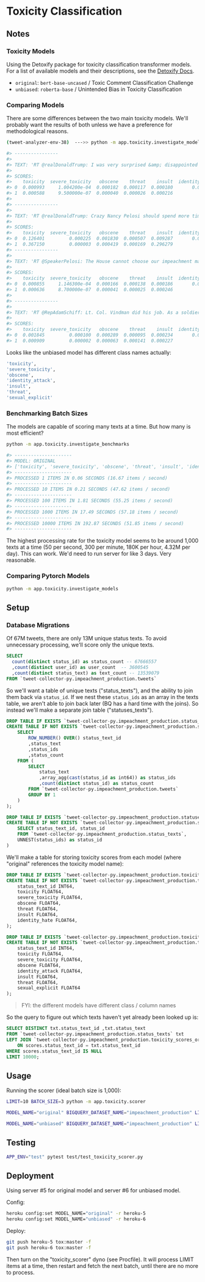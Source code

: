 # Toxicity Classification

## Notes

### Toxicity Models

Using the Detoxify package for toxicity classification transformer models. For a list of available models and their descriptions, see the [Detoxify Docs](https://github.com/unitaryai/detoxify#prediction).

  + `original`: `bert-base-uncased` / Toxic Comment Classification Challenge
  + `unbiased`: `roberta-base` / Unintended Bias in Toxicity Classification

### Comparing Models

There are some differences between the two main toxicity models. We'll probably want the results of both unless we have a preference for methodological reasons.

```sh
(tweet-analyzer-env-38)  --->> python -m app.toxicity.investigate_models

#> ----------------
#>
#> TEXT: 'RT @realDonaldTrump: I was very surprised &amp; disappointed that Senator Joe Manchin of West Virginia voted against me on the Democrat’s total…'
#>
#> SCORES:
#>    toxicity  severe_toxicity   obscene    threat    insult  identity_hate     model
#> 0  0.000993     1.004200e-04  0.000182  0.000117  0.000180       0.000141  original
#> 1  0.000588     9.500000e-07  0.000040  0.000026  0.000216            NaN  unbiased
#>
#> ----------------
#>
#> TEXT: 'RT @realDonaldTrump: Crazy Nancy Pelosi should spend more time in her decaying city and less time on the Impeachment Hoax! https://t.co/eno…'
#>
#> SCORES:
#>    toxicity  severe_toxicity   obscene    threat    insult  identity_hate     model
#> 0  0.126401         0.000225  0.001830  0.000507  0.009287       0.001832  original
#> 1  0.367150         0.000003  0.000419  0.000169  0.296279            NaN  unbiased
#> ----------------
#>
#> TEXT: 'RT @SpeakerPelosi: The House cannot choose our impeachment managers until we know what sort of trial the Senate will conduct. President Tr…'
#>
#> SCORES:
#>    toxicity  severe_toxicity   obscene    threat    insult  identity_hate     model
#> 0  0.000855     1.146300e-04  0.000166  0.000138  0.000186       0.000157  original
#> 1  0.000636     8.700000e-07  0.000041  0.000025  0.000246            NaN  unbiased
#>
#> ----------------
#>
#> TEXT: 'RT @RepAdamSchiff: Lt. Col. Vindman did his job. As a soldier in Iraq, he received a Purple Heart. Then he displayed another rare form o…'
#>
#> SCORES:
#>    toxicity  severe_toxicity   obscene    threat    insult  identity_hate     model
#> 0  0.001845         0.000100  0.000289  0.000095  0.000234       0.000162  original
#> 1  0.000909         0.000002  0.000063  0.000141  0.000227            NaN  unbiased
```

Looks like the unbiased model has different class names actually:

```sh
'toxicity',
'severe_toxicity',
'obscene',
'identity_attack',
'insult',
'threat',
'sexual_explicit'
```

### Benchmarking Batch Sizes

The models are capable of scoring many texts at a time. But how many is most efficient?

```sh
python -m app.toxicity.investigate_benchmarks

#> ---------------------
#> MODEL: ORIGINAL
#> ['toxicity', 'severe_toxicity', 'obscene', 'threat', 'insult', 'identity_hate']
#> ---------------------
#> PROCESSED 1 ITEMS IN 0.06 SECONDS (16.67 items / second)
#> ---------------------
#> PROCESSED 10 ITEMS IN 0.21 SECONDS (47.62 items / second)
#> ---------------------
#> PROCESSED 100 ITEMS IN 1.81 SECONDS (55.25 items / second)
#> ---------------------
#> PROCESSED 1000 ITEMS IN 17.49 SECONDS (57.18 items / second)
#> ---------------------
#> PROCESSED 10000 ITEMS IN 192.87 SECONDS (51.85 items / second)
#> ---------------------
```

The highest processing rate for the toxicity model seems to be around 1,000 texts at a time (50 per second, 300 per minute, 180K per hour, 4.32M per day). This can work. We'd need to run server for like 3 days. Very reasonable.




### Comparing Pytorch Models

```sh
python -m app.toxicity.investigate_models
```

## Setup

### Database Migrations

Of 67M tweets, there are only 13M unique status texts. To avoid unnecessary processing, we'll score only the unique texts.

```sql
SELECT
  count(distinct status_id) as status_count -- 67666557
  ,count(distinct user_id) as user_count  -- 3600545
  ,count(distinct status_text) as text_count -- 13539079
FROM `tweet-collector-py.impeachment_production.tweets`
```

So we'll want a table of unique texts ("status_texts"), and the ability to join them back via `status_id`. If we nest these `status_ids` as an array in the texts table, we aren't able to join back later (BQ has a hard time with the joins). So instead we'll make a separate join table ("statuses_texts").

```sql
DROP TABLE IF EXISTS `tweet-collector-py.impeachment_production.status_texts`;
CREATE TABLE IF NOT EXISTS `tweet-collector-py.impeachment_production.status_texts` as (
    SELECT
        ROW_NUMBER() OVER() status_text_id
        ,status_text
        ,status_ids
        ,status_count
    FROM (
        SELECT
            status_text
            ,array_agg(cast(status_id as int64)) as status_ids
            ,count(distinct status_id) as status_count
        FROM `tweet-collector-py.impeachment_production.tweets`
        GROUP BY 1
    )
);

DROP TABLE IF EXISTS `tweet-collector-py.impeachment_production.statuses_texts`;
CREATE TABLE IF NOT EXISTS `tweet-collector-py.impeachment_production.statuses_texts` as (
    SELECT status_text_id, status_id
    FROM `tweet-collector-py.impeachment_production.status_texts`,
    UNNEST(status_ids) as status_id
)
```

We'll make a table for storing toxicity scores from each model (where "original" references the toxicity model name):

```sql
DROP TABLE IF EXISTS `tweet-collector-py.impeachment_production.toxicity_scores_original`;
CREATE TABLE IF NOT EXISTS `tweet-collector-py.impeachment_production.toxicity_scores_original` (
    status_text_id INT64,
    toxicity FLOAT64,
    severe_toxicity FLOAT64,
    obscene FLOAT64,
    threat FLOAT64,
    insult FLOAT64,
    identity_hate FLOAT64,
);

DROP TABLE IF EXISTS `tweet-collector-py.impeachment_production.toxicity_scores_unbiased`;
CREATE TABLE IF NOT EXISTS `tweet-collector-py.impeachment_production.toxicity_scores_unbiased` (
    status_text_id INT64,
    toxicity FLOAT64,
    severe_toxicity FLOAT64,
    obscene FLOAT64,
    identity_attack FLOAT64,
    insult FLOAT64,
    threat FLOAT64,
    sexual_explicit FLOAT64
);
```

> FYI: the different models have different class / column names

So the query to figure out which texts haven't yet already been looked up is:

```sql
SELECT DISTINCT txt.status_text_id ,txt.status_text
FROM `tweet-collector-py.impeachment_production.status_texts` txt
LEFT JOIN `tweet-collector-py.impeachment_production.toxicity_scores_original` scores
    ON scores.status_text_id = txt.status_text_id
WHERE scores.status_text_id IS NULL
LIMIT 10000;
```

## Usage

Running the scorer (ideal batch size is 1,000):

```sh
LIMIT=10 BATCH_SIZE=3 python -m app.toxicity.scorer

MODEL_NAME="original" BIGQUERY_DATASET_NAME="impeachment_production" LIMIT=10 BATCH_SIZE=3 python -m app.toxicity.scorer

MODEL_NAME="unbiased" BIGQUERY_DATASET_NAME="impeachment_production" LIMIT=10 BATCH_SIZE=3 python -m app.toxicity.scorer
```

## Testing

```sh
APP_ENV="test" pytest test/test_toxicity_scorer.py
```

## Deployment

Using server #5 for original model and server #6 for unbiased model.

Config:

```sh
heroku config:set MODEL_NAME="original" -r heroku-5
heroku config:set MODEL_NAME="unbiased" -r heroku-6
```

Deploy:

```sh
git push heroku-5 tox:master -f
git push heroku-6 tox:master -f
```

Then turn on the "toxicity_scorer" dyno (see Procfile). It will process LIMIT items at a time, then restart and fetch the next batch, until there are no more to process.
